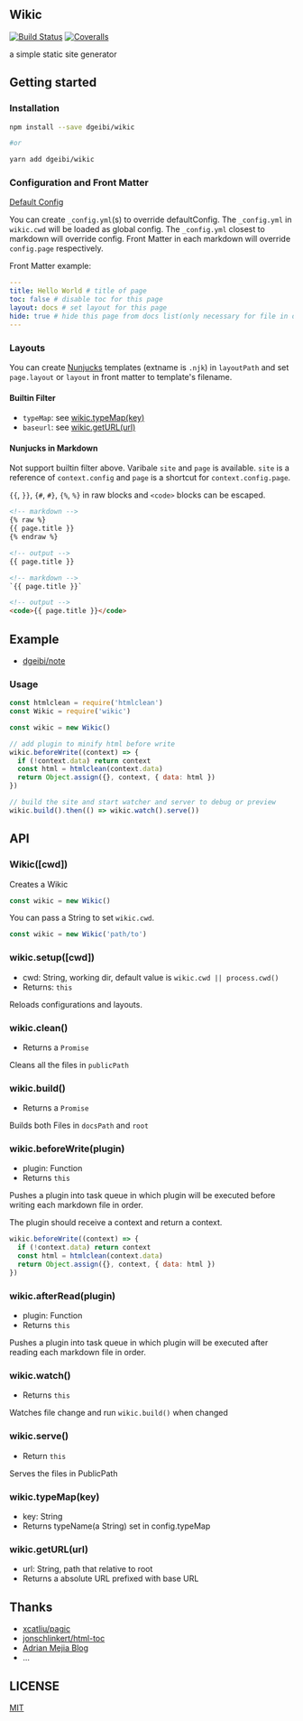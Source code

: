 Wikic
---

[![Build Status](https://travis-ci.org/dgeibi/wikic.svg?branch=master)](https://travis-ci.org/dgeibi/wikic) [![Coveralls](https://img.shields.io/coveralls/dgeibi/wikic.svg)](https://coveralls.io/github/dgeibi/wikic)

a simple static site generator

## Getting started

### Installation

``` bash
npm install --save dgeibi/wikic

#or

yarn add dgeibi/wikic
```

### Configuration and Front Matter

[Default Config](lib/defaultConfig.yml)

You can create `_config.yml`(s) to override defaultConfig. The `_config.yml` in `wikic.cwd` will be loaded as global config. The `_config.yml` closest to markdown will override config. Front Matter in each markdown will override `config.page` respectively.

Front Matter example:

``` yaml
---
title: Hello World # title of page
toc: false # disable toc for this page
layout: docs # set layout for this page
hide: true # hide this page from docs list(only necessary for file in docsPath)
---
```

### Layouts

You can create [Nunjucks](https://mozilla.github.io/nunjucks/templating.html) templates (extname is `.njk`) in `layoutPath` and set `page.layout` or `layout` in front matter to template's filename.

#### Builtin Filter

- `typeMap`: see [wikic.typeMap(key)](#wikictypemapkey)
- `baseurl`: see [wikic.getURL(url)](#wikicgeturlurl)

#### Nunjucks in Markdown

Not support builtin filter above. Varibale `site` and `page` is available. `site` is a reference of `context.config` and `page` is a shortcut for `context.config.page`.

`{{`, `}}`, `{#`, `#}`, `{%`, `%}` in raw blocks and `<code>` blocks can be escaped.

``` html
<!-- markdown -->
{% raw %}
{{ page.title }}
{% endraw %}

<!-- output -->
{{ page.title }}
```

``` html
<!-- markdown -->
`{{ page.title }}`

<!-- output -->
<code>{{ page.title }}</code>
```

## Example

- [dgeibi/note](https://github.com/dgeibi/note)

### Usage

``` javascript
const htmlclean = require('htmlclean')
const Wikic = require('wikic')

const wikic = new Wikic()

// add plugin to minify html before write
wikic.beforeWrite((context) => {
  if (!context.data) return context
  const html = htmlclean(context.data)
  return Object.assign({}, context, { data: html })
})

// build the site and start watcher and server to debug or preview
wikic.build().then(() => wikic.watch().serve())
```

## API

### Wikic([cwd])

Creates a Wikic

``` javascript
const wikic = new Wikic()
```

You can pass a String to set `wikic.cwd`.

``` javascript
const wikic = new Wikic('path/to')
```

### wikic.setup([cwd])

- cwd: String, working dir, default value is `wikic.cwd || process.cwd()`
- Returns: `this`

Reloads configurations and layouts.

### wikic.clean()

- Returns a `Promise`

Cleans all the files in `publicPath`

### wikic.build()

- Returns a `Promise`

Builds both Files in `docsPath` and `root`

### wikic.beforeWrite(plugin)

- plugin: Function
- Returns `this`

Pushes a plugin into task queue in which plugin will be executed before writing each markdown file in order.

The plugin should receive a context and return a context.

``` javascript
wikic.beforeWrite((context) => {
  if (!context.data) return context
  const html = htmlclean(context.data)
  return Object.assign({}, context, { data: html })
})
```

### wikic.afterRead(plugin)

- plugin: Function
- Returns `this`

Pushes a plugin into task queue in which plugin will be executed after reading each markdown file in order.

### wikic.watch()

- Returns `this`

Watches file change and run `wikic.build()` when changed

### wikic.serve()

- Return `this`

Serves the files in PublicPath

### wikic.typeMap(key)

- key: String
- Returns typeName(a String) set in config.typeMap

### wikic.getURL(url)

- url: String, path that relative to root
- Returns a absolute URL prefixed with base URL

## Thanks

- [xcatliu/pagic](https://github.com/xcatliu/pagic)
- [jonschlinkert/html-toc](https://github.com/jonschlinkert/html-toc)
- [Adrian Mejia Blog](http://adrianmejia.com/blog/2016/08/24/Building-a-Node-js-static-file-server-files-over-HTTP-using-ES6/)
- ...

## LICENSE

[MIT](LICENSE)
